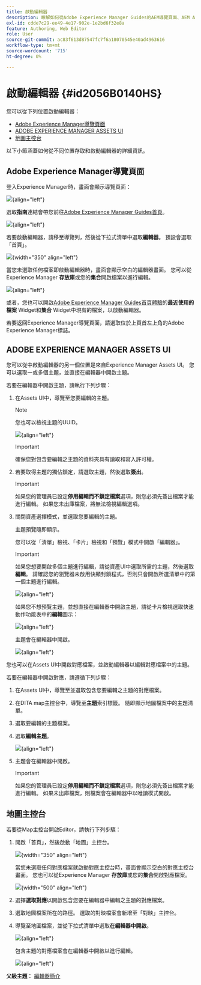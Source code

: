 ```yaml
---
title: 啟動編輯器
description: 瞭解如何從Adobe Experience Manager Guides的AEM導覽頁面、AEM Assets UI和地圖主控台啟動編輯器。
exl-id: cdde7c29-ee49-4e17-902e-1e2bd6f32e8a
feature: Authoring, Web Editor
role: User
source-git-commit: ac83f613d87547fc7f6a18070545e40ad4963616
workflow-type: tm+mt
source-wordcount: '715'
ht-degree: 0%

---
```


# 啟動編輯器 {#id2056B0140HS}

您可以從下列位置啟動編輯器：

- [Adobe Experience Manager導覽頁面](#adobe-experience-manager-navigation-page)
- [ADOBE EXPERIENCE MANAGER ASSETS UI](#adobe-experience-manager-assets-ui)
- [地圖主控台](#map-console)

以下小節涵蓋如何從不同位置存取和啟動編輯器的詳細資訊。

## Adobe Experience Manager導覽頁面

登入Experience Manager時，畫面會顯示導覽頁面：

![](images/web-editor-from-navigation-page.png){align="left"}

選取&#x200B;**指南**&#x200B;連結會帶您前往[Adobe Experience Manager Guides首頁](./intro-home-page.md)。

![](images/aem-home-page.png){align="left"}

若要啟動編輯器，請移至導覽列，然後從下拉式清單中選取&#x200B;**編輯器**。 預設會選取「首頁」。

![](images/editor-home-page-dropdown.png){width="350" align="left"}

當您未選取任何檔案即啟動編輯器時，畫面會顯示空白的編輯器畫面。 您可以從Experience Manager **存放庫**&#x200B;或您的&#x200B;**集合**&#x200B;開啟檔案以進行編輯。

![](images/web-editor-launch-page.png){align="left"}

或者，您也可以開啟[Adobe Experience Manager Guides首頁體驗](./intro-home-page.md)的&#x200B;**最近使用的檔案** Widget和&#x200B;**集合** Widget中現有的檔案，以啟動編輯器。


若要返回Experience Manager導覽頁面，請選取位於上頁首左上角的Adobe Experience Manager標誌。


## ADOBE EXPERIENCE MANAGER ASSETS UI

您可以從中啟動編輯器的另一個位置是來自Experience Manager Assets UI。 您可以選取一或多個主題，並直接在編輯器中開啟主題。

若要在編輯器中開啟主題，請執行下列步驟：

1. 在Assets UI中，導覽至您要編輯的主題。

   >[!NOTE]
   >
   > 您也可以檢視主題的UUID。

   ![](images/assets_ui_with_uuid_cs.png){align="left"}

   >[!IMPORTANT]
   >
   > 確保您對包含要編輯之主題的資料夾具有讀取和寫入許可權。

1. 若要取得主題的獨佔鎖定，請選取主題，然後選取&#x200B;**簽出**。

   >[!IMPORTANT]
   >
   > 如果您的管理員已設定&#x200B;**停用編輯而不鎖定檔案**&#x200B;選項，則您必須先簽出檔案才能進行編輯。 如果您未出庫檔案，將無法檢視編輯選項。

1. 關閉資產選擇模式，並選取您要編輯的主題。

   主題預覽隨即顯示。

   您可以從「清單」檢視、「卡片」檢視和「預覽」模式中開啟「編輯器」。

   >[!IMPORTANT]
   >
   > 如果您想要開啟多個主題進行編輯，請從資產UI中選取所需的主題，然後選取&#x200B;**編輯**。 請確認您的瀏覽器未啟用快顯封鎖程式，否則只會開啟所選清單中的第一個主題進行編輯。

   ![](images/edit-from-preview_cs.png){align="left"}

   如果您不想預覽主題，並想直接在編輯器中開啟主題，請從卡片檢視選取快速動作功能表中的&#x200B;**編輯**&#x200B;圖示：

   ![](images/edit-topic-from-quick-action_cs.png){align="left"}

   主題會在編輯器中開啟。

   ![](images/edit-mode.png){align="left"}

您也可以在Assets UI中開啟對應檔案，並啟動編輯器以編輯對應檔案中的主題。

若要在編輯器中開啟對應，請遵循下列步驟：

1. 在Assets UI中，導覽至並選取包含您要編輯之主題的對應檔案。
1. 在DITA map主控台中，導覽至&#x200B;**主題**&#x200B;索引標籤。 隨即顯示地圖檔案中的主題清單。
1. 選取要編輯的主題檔案。
1. 選取&#x200B;**編輯主題**。

   ![](images/edit-topics-map-console_cs.png){align="left"}

1. 主題會在編輯器中開啟。

   >[!IMPORTANT]
   >
   > 如果您的管理員已設定&#x200B;**停用編輯而不鎖定檔案**&#x200B;選項，則您必須先簽出檔案才能進行編輯。 如果未出庫檔案，則檔案會在編輯器中以唯讀模式開啟。

## 地圖主控台

若要從Map主控台開啟Editor，請執行下列步驟：

1. 開啟「首頁」，然後啟動「地圖」主控台。

   ![](images/editor-map-console-dropdown.png){width="350" align="left"}

   當您未選取任何對應檔案就啟動對應主控台時，畫面會顯示空白的對應主控台畫面。 您也可以從Experience Manager **存放庫**&#x200B;或您的&#x200B;**集合**&#x200B;開啟對應檔案。

   ![](images/launch-map-console.png){width="500" align="left"}

1. 選擇&#x200B;**選取對應**&#x200B;以開啟包含您要在編輯器中編輯之主題的對應檔案。
1. 選取地圖檔案所在的路徑。 選取的對映檔案會新增至「對映」主控台。
1. 導覽至地圖檔案，並從下拉式清單中選取&#x200B;**在編輯器中開啟**。

   ![](images/map-console-open-in-editor.png){align="left"}

   包含主題的對應檔案會在編輯器中開啟以進行編輯。

   ![](images/map-console-edit-topics.png){align="left"}






**父級主題**： [編輯器簡介](web-editor.md)
